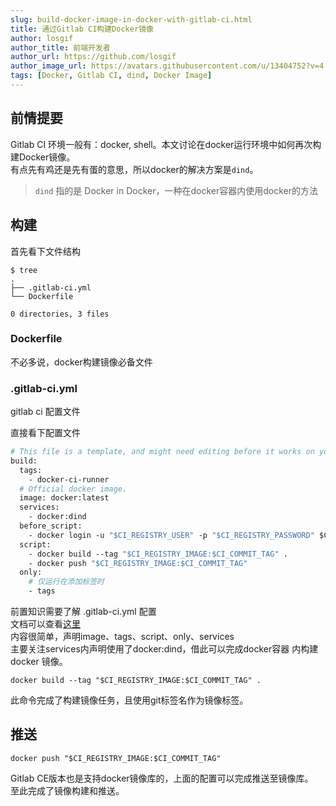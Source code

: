 ```yaml
---
slug: build-docker-image-in-docker-with-gitlab-ci.html
title: 通过Gitlab CI构建Docker镜像
author: losgif
author_title: 前端开发者
author_url: https://github.com/losgif
author_image_url: https://avatars.githubusercontent.com/u/13404752?v=4
tags: [Docker, Gitlab CI, dind, Docker Image]
---
```


## 前情提要
Gitlab CI 环境一般有：docker, shell。本文讨论在docker运行环境中如何再次构建Docker镜像。  
有点先有鸡还是先有蛋的意思，所以docker的解决方案是`dind`。

> `dind` 指的是 Docker in Docker，一种在docker容器内使用docker的方法

## 构建
首先看下文件结构
```shell
$ tree     
.
├── .gitlab-ci.yml
└── Dockerfile

0 directories, 3 files

```

### Dockerfile
不必多说，docker构建镜像必备文件

### .gitlab-ci.yml
gitlab ci 配置文件

直接看下配置文件

```dockerfile
# This file is a template, and might need editing before it works on your project.
build:
  tags:
    - docker-ci-runner
  # Official docker image.
  image: docker:latest
  services:
    - docker:dind
  before_script:
    - docker login -u "$CI_REGISTRY_USER" -p "$CI_REGISTRY_PASSWORD" $CI_REGISTRY
  script:
    - docker build --tag "$CI_REGISTRY_IMAGE:$CI_COMMIT_TAG" .
    - docker push "$CI_REGISTRY_IMAGE:$CI_COMMIT_TAG"
  only:
    # 仅运行在添加标签时
    - tags

```
前置知识需要了解 .gitlab-ci.yml 配置  
文档可以查看[这里](https://docs.gitlab.com/ee/ci/yaml/index.html)  
内容很简单，声明image、tags、script、only、services  
主要关注services内声明使用了docker:dind，借此可以完成docker容器 内构建docker 镜像。

```shell
docker build --tag "$CI_REGISTRY_IMAGE:$CI_COMMIT_TAG" .
```
此命令完成了构建镜像任务，且使用git标签名作为镜像标签。

## 推送
```shell
docker push "$CI_REGISTRY_IMAGE:$CI_COMMIT_TAG"
```
Gitlab CE版本也是支持docker镜像库的，上面的配置可以完成推送至镜像库。  
至此完成了镜像构建和推送。
